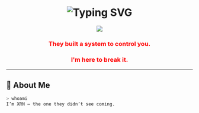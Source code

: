 <h1 align="center">
  <img src="https://readme-typing-svg.demolab.com?font=Fira+Code&size=28&pause=1000&color=FF0000&center=true&vCenter=true&width=500&lines=I+am+not+a+dev...;I+am+XRN." alt="Typing SVG" />
</h1>

<p align="center">
  <img src="https://capsule-render.vercel.app/api?type=rect&color=ff0000&height=2"/>
</p>

<h3 align="center" style="color:red;">They built a system to control you.</h3>
<h3 align="center" style="color:red;">I'm here to break it.</h3>

---

## 🧠 About Me

```bash
> whoami
I’m XRN — the one they didn’t see coming.

